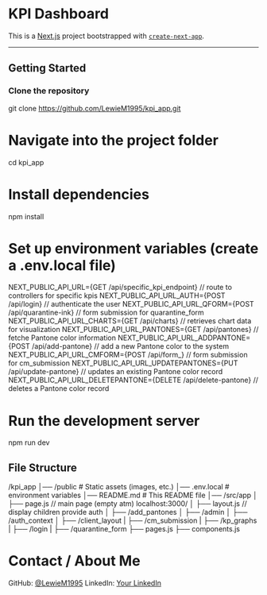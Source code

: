 # **KPI Dashboard**

This is a [Next.js](https://nextjs.org) project bootstrapped with [`create-next-app`](https://nextjs.org/docs/app/api-reference/cli/create-next-app).

---

## **Getting Started**

### Clone the repository
git clone https://github.com/LewieM1995/kpi_app.git

# Navigate into the project folder
cd kpi_app

# Install dependencies
npm install

# Set up environment variables (create a .env.local file)
NEXT_PUBLIC_API_URL={GET /api/specific_kpi_endpoint} // route to controllers for specific kpis
NEXT_PUBLIC_API_URL_AUTH={POST /api/login} // authenticate the user
NEXT_PUBLIC_API_URL_QFORM={POST /api/quarantine-ink} // form submission for quarantine_form
NEXT_PUBLIC_API_URL_CHARTS={GET /api/charts} // retrieves chart data for visualization
NEXT_PUBLIC_API_URL_PANTONES={GET /api/pantones} // fetche Pantone color information
NEXT_PUBLIC_API_URL_ADDPANTONE={POST /api/add-pantone} // add a new Pantone color to the system
NEXT_PUBLIC_API_URL_CMFORM={POST /api/form_} // form submission for cm_submission
NEXT_PUBLIC_API_URL_UPDATEPANTONES={PUT /api/update-pantone} // updates an existing Pantone color record
NEXT_PUBLIC_API_URL_DELETEPANTONE={DELETE /api/delete-pantone} // deletes a Pantone color record

# Run the development server
npm run dev


## File Structure

/kpi_app
│── /public          # Static assets (images, etc.)
│── .env.local       # environment variables
│── README.md        # This README file
│── /src/app
│   ├── page.js // main page (empty atm) localhost:3000/
│   ├── layout.js // display children provide auth
│   ├── /add_pantones
│   ├── /admin
│   ├── /auth_context
│   ├── /client_layout
|   ├── /cm_submission
|   ├── /kp_graphs
|   ├── /login
|   ├── /quarantine_form
        ├── pages.js
        ├── components.js


# **Contact / About Me**

GitHub: [@LewieM1995](https://github.com/LewieM1995)
LinkedIn: [Your LinkedIn](https://www.linkedin.com/in/lewie-marks-b84504124/)